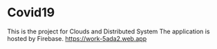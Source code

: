 # Covid19

This is the project for Clouds and Distributed System
The application is hosted by Firebase. https://work-5ada2.web.app


